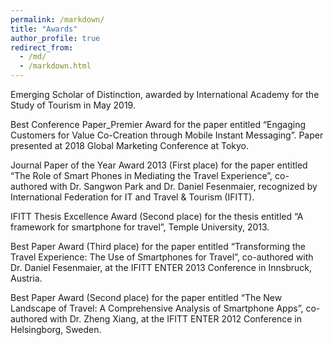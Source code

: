 ```yaml
---
permalink: /markdown/
title: "Awards"
author_profile: true
redirect_from: 
  - /md/
  - /markdown.html
---
```



Emerging Scholar of Distinction, awarded by International Academy for the Study of Tourism in May 2019.

Best Conference Paper_Premier Award for the paper entitled “Engaging Customers for Value Co-Creation through Mobile Instant Messaging”. Paper presented at 2018 Global Marketing Conference at Tokyo.

Journal Paper of the Year Award 2013 (First place) for the paper entitled “The Role of Smart Phones in Mediating the Travel Experience”, co-authored with Dr. Sangwon Park and Dr. Daniel Fesenmaier, recognized by International Federation for IT and Travel & Tourism (IFITT).

IFITT Thesis Excellence Award (Second place) for the thesis entitled “A framework for smartphone for travel”, Temple University, 2013.

Best Paper Award (Third place) for the paper entitled “Transforming the Travel Experience: The Use of Smartphones for Travel”, co-authored with Dr. Daniel Fesenmaier, at the IFITT ENTER 2013 Conference in Innsbruck, Austria.

Best Paper Award (Second place) for the paper entitled “The New Landscape of Travel: A Comprehensive Analysis of Smartphone Apps”, co-authored with Dr. Zheng Xiang, at the IFITT ENTER 2012 Conference in Helsingborg, Sweden.

